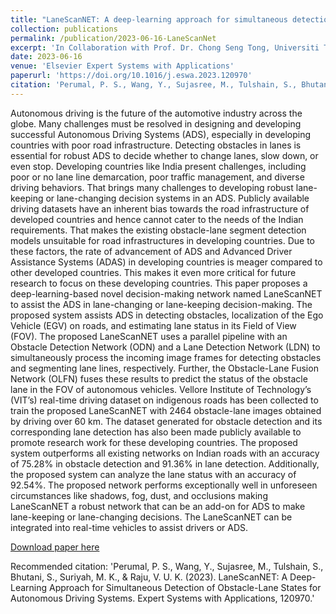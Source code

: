 ```yaml
---
title: "LaneScanNET: A deep-learning approach for simultaneous detection of obstacle-lane states for autonomous driving systems"
collection: publications
permalink: /publication/2023-06-16-LaneScanNet
excerpt: 'In Collaboration with Prof. Dr. Chong Seng Tong, Universiti Tenaga Nasional (UNITEN), Malaysia.'
date: 2023-06-16
venue: 'Elsevier Expert Systems with Applications'
paperurl: 'https://doi.org/10.1016/j.eswa.2023.120970'
citation: 'Perumal, P. S., Wang, Y., Sujasree, M., Tulshain, S., Bhutani, S., Suriyah, M. K., & Raju, V. U. K. (2023). LaneScanNET: A Deep-Learning Approach for Simultaneous Detection of Obstacle-Lane States for Autonomous Driving Systems. Expert Systems with Applications, 120970.'
---
```

Autonomous driving is the future of the automotive industry across the globe. Many challenges must be resolved in designing and developing successful Autonomous Driving Systems (ADS), especially in developing countries with poor road infrastructure. Detecting obstacles in lanes is essential for robust ADS to decide whether to change lanes, slow down, or even stop. Developing countries like India present challenges, including poor or no lane line demarcation, poor traffic management, and diverse driving behaviors. That brings many challenges to developing robust lane-keeping or lane-changing decision systems in an ADS. Publicly available driving datasets have an inherent bias towards the road infrastructure of developed countries and hence cannot cater to the needs of the Indian requirements. That makes the existing obstacle-lane segment detection models unsuitable for road infrastructures in developing countries. Due to these factors, the rate of advancement of ADS and Advanced Driver Assistance Systems (ADAS) in developing countries is meager compared to other developed countries. This makes it even more critical for future research to focus on these developing countries. This paper proposes a deep-learning-based novel decision-making network named LaneScanNET to assist the ADS in lane-changing or lane-keeping decision-making. The proposed system assists ADS in detecting obstacles, localization of the Ego Vehicle (EGV) on roads, and estimating lane status in its Field of View (FOV). The proposed LaneScanNET uses a parallel pipeline with an Obstacle Detection Network (ODN) and a Lane Detection Network (LDN) to simultaneously process the incoming image frames for detecting obstacles and segmenting lane lines, respectively. Further, the Obstacle-Lane Fusion Network (OLFN) fuses these results to predict the status of the obstacle lane in the FOV of autonomous vehicles. Vellore Institute of Technology’s (VIT’s) real-time driving dataset on indigenous roads has been collected to train the proposed LaneScanNET with 2464 obstacle-lane images obtained by driving over 60 km. The dataset generated for obstacle detection and its corresponding lane detection has also been made publicly available to promote research work for these developing countries. The proposed system outperforms all existing networks on Indian roads with an accuracy of 75.28% in obstacle detection and 91.36% in lane detection. Additionally, the proposed system can analyze the lane status with an accuracy of 92.54%. The proposed network performs exceptionally well in unforeseen circumstances like shadows, fog, dust, and occlusions making LaneScanNET a robust network that can be an add-on for ADS to make lane-keeping or lane-changing decisions. The LaneScanNET can be integrated into real-time vehicles to assist drivers or ADS.


[Download paper here](https://doi.org/10.1016/j.eswa.2023.120970)

Recommended citation: 'Perumal, P. S., Wang, Y., Sujasree, M., Tulshain, S., Bhutani, S., Suriyah, M. K., & Raju, V. U. K. (2023). LaneScanNET: A Deep-Learning Approach for Simultaneous Detection of Obstacle-Lane States for Autonomous Driving Systems. Expert Systems with Applications, 120970.'